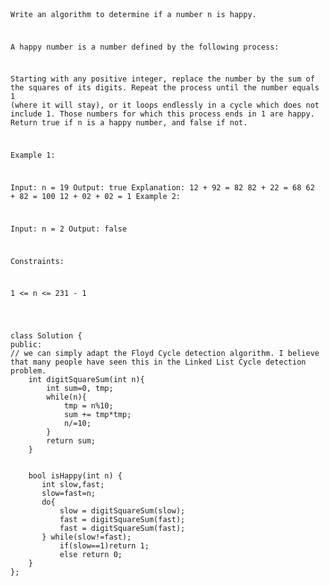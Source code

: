 <code>

Write an algorithm to determine if a number n is happy.

A happy number is a number defined by the following process:

Starting with any positive integer, replace the number by the sum of the squares of its digits.
Repeat the process until the number equals 1 (where it will stay), or it loops endlessly in a cycle which does not include 1.
Those numbers for which this process ends in 1 are happy.
Return true if n is a happy number, and false if not.

 

Example 1:

Input: n = 19
Output: true
Explanation:
12 + 92 = 82
82 + 22 = 68
62 + 82 = 100
12 + 02 + 02 = 1
Example 2:

Input: n = 2
Output: false
 

Constraints:

1 <= n <= 231 - 1

</code>


```

class Solution {
public:
// we can simply adapt the Floyd Cycle detection algorithm. I believe that many people have seen this in the Linked List Cycle detection problem. 
    int digitSquareSum(int n){
        int sum=0, tmp;
        while(n){
            tmp = n%10;
            sum += tmp*tmp;
            n/=10;
        }
        return sum;
    }


    bool isHappy(int n) {
       int slow,fast;
       slow=fast=n;
       do{
           slow = digitSquareSum(slow);
           fast = digitSquareSum(fast);
           fast = digitSquareSum(fast);
       } while(slow!=fast);
           if(slow==1)return 1;
           else return 0;
    }
};

```
